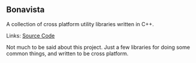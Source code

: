 ## Bonavista
A collection of cross platform utility libraries written in C++.

Links: [Source Code](https://github.com/ericdingle/bonavista)

Not much to be said about this project. Just a few libraries for doing some common things, and
written to be cross platform.

